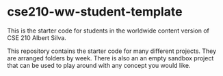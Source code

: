 # cse210-ww-student-template
This is the starter code for students in the worldwide content version of CSE 210 Albert Silva.

This repository contains the starter code for many different projects. They are arranged folders by week. There is also an an empty sandbox project that can be used to play around with any concept you would like.
